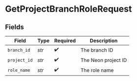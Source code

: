 # GetProjectBranchRoleRequest


## Fields

| Field               | Type                | Required            | Description         |
| ------------------- | ------------------- | ------------------- | ------------------- |
| `branch_id`         | *str*               | :heavy_check_mark:  | The branch ID       |
| `project_id`        | *str*               | :heavy_check_mark:  | The Neon project ID |
| `role_name`         | *str*               | :heavy_check_mark:  | The role name       |